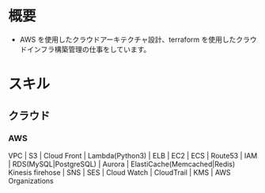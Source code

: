 # 概要
- AWS を使用したクラウドアーキテクチャ設計、terraform を使用したクラウドインフラ構築管理の仕事をしています。

# スキル
## クラウド
### AWS
VPC | S3 | Cloud Front | Lambda(Python3) | ELB | EC2 | ECS | Route53 | IAM | RDS(MySQL|PostgreSQL) | Aurora | ElastiCache(Memcached|Redis) Kinesis firehose | SNS | SES | Cloud Watch | CloudTrail | KMS | AWS Organizations
